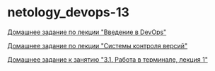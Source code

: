 # netology_devops-13

[Домашнее задание по лекции "Введение в DevOps"](01-intro-01) 

[Домашнее задание по лекции "Системы контроля версий"](02-git-01-vcs)

[Домашнее задание к занятию "3.1. Работа в терминале, лекция 1"](03-sysadmin-01-terminal)

